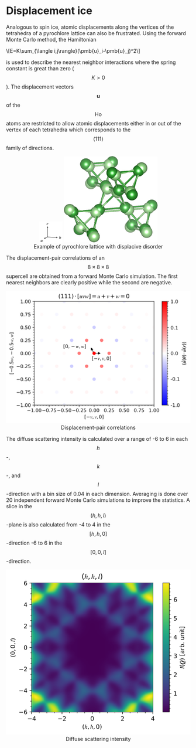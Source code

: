 # **Displacement ice**

Analogous to spin ice, atomic displacements along the vertices of the tetrahedra of a pyrochlore lattice can also be frustrated. Using the forward Monte Carlo method, the Hamiltonian

\\[E=K\sum_{\langle i,j\rangle}(\pmb{u}\_i-\pmb{u}\_j)^2\\]

is used to describe the nearest neighbor interactions where the spring constant is great than zero ($$K>0$$). The displacement vectors $$\pmb{u}$$ of the $$\mathrm{Ho}$$ atoms are restricted to allow atomic displacements either in or out of the vertex of each tetrahedra which corresponds to the $$\langle111\rangle$$ family of directions.

<p align="center">
<img src="standard-cubic.svg" alt="Standard-cubic" width="64" style="vertical-align:bottom">
<img src="pyrochlore-dis.png" alt="Pyrochlore-displacive" width="256">
<br />
Example of pyrochlore lattice with displacive disorder
</p>

The displacement-pair correlations of an $$8\times8\times8$$ supercell are obtained from a forward Monte Carlo simulation. The first nearest neighbors are clearly positive while the second are negative.

<p align="center">
<img src="pyrochlore-displacement-correlations.svg" alt="Pyrochlore-displacement correlations" width="512">
<br />
Displacement-pair correlations
</p>

The diffuse scattering intensity is calculated over a range of -6 to 6 in each $$h$$-, $$k$$-, and $$l$$-direction with a bin size of 0.04 in each dimension. Averaging is done over 20 independent forward Monte Carlo simulations to improve the statistics. A slice in the $$(h,h,l)$$-plane is also calculated from -4 to 4 in the $$[h,h,0]$$-direction -6 to 6 in the $$[0,0,l]$$-direction.

<p align="center">
<img src="pyrochlore-intensity-dis.svg" alt="Pyrochlore-displacement intensity" width="512">
<br />
Diffuse scattering intensity
</p>

